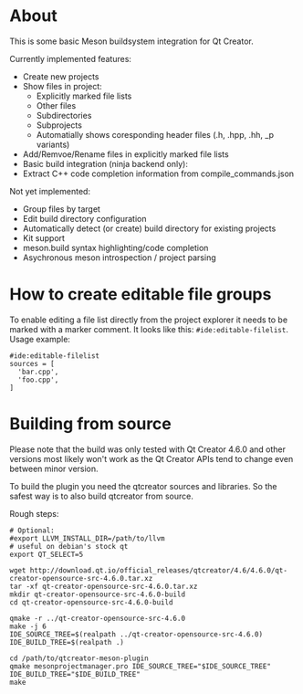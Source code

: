 # About
This is some basic Meson buildsystem integration for Qt Creator.

Currently implemented features:
- Create new projects
- Show files in project:
  - Explicitly marked file lists
  - Other files
  - Subdirectories
  - Subprojects
  - Automatially shows coresponding header files (.h, .hpp, .hh, _p variants)
- Add/Remvoe/Rename files in explicitly marked file lists
- Basic build integration (ninja backend only):
- Extract C++ code completion information from compile_commands.json

Not yet implemented:
- Group files by target
- Edit build directory configuration
- Automatically detect (or create) build directory for existing projects
- Kit support
- meson.build syntax highlighting/code completion
- Asychronous meson introspection / project parsing

# How to create editable file groups
To enable editing a file list directly from the project explorer it needs to be marked with a marker comment.
It looks like this: `#ide:editable-filelist`.
Usage example:
```
#ide:editable-filelist
sources = [
  'bar.cpp',
  'foo.cpp',
]
```

# Building from source

Please note that the build was only tested with Qt Creator 4.6.0 and other versions most likely won't work as the Qt Creator APIs tend to change even between minor version.

To build the plugin you need the qtcreator sources and libraries. So the safest way is to also build qtcreator from source.

Rough steps:

```
# Optional:
#export LLVM_INSTALL_DIR=/path/to/llvm
# useful on debian's stock qt
export QT_SELECT=5

wget http://download.qt.io/official_releases/qtcreator/4.6/4.6.0/qt-creator-opensource-src-4.6.0.tar.xz
tar -xf qt-creator-opensource-src-4.6.0.tar.xz
mkdir qt-creator-opensource-src-4.6.0-build
cd qt-creator-opensource-src-4.6.0-build

qmake -r ../qt-creator-opensource-src-4.6.0
make -j 6
IDE_SOURCE_TREE=$(realpath ../qt-creator-opensource-src-4.6.0)
IDE_BUILD_TREE=$(realpath .)

cd /path/to/qtcreator-meson-plugin
qmake mesonprojectmanager.pro IDE_SOURCE_TREE="$IDE_SOURCE_TREE" IDE_BUILD_TREE="$IDE_BUILD_TREE"
make
```
